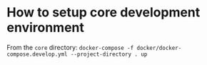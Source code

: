 # How to setup core development environment

From the `core` directory:
`docker-compose -f docker/docker-compose.develop.yml --project-directory . up`